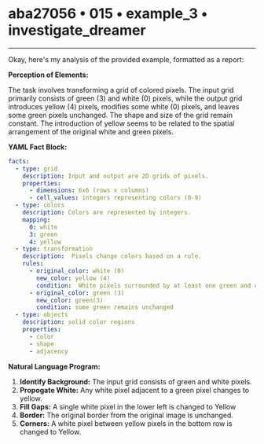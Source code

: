 # aba27056 • 015 • example_3 • investigate_dreamer

---
Okay, here's my analysis of the provided example, formatted as a report:

**Perception of Elements:**

The task involves transforming a grid of colored pixels. The input grid primarily consists of green (3) and white (0) pixels, while the output grid introduces yellow (4) pixels, modifies some white (0) pixels, and leaves some green pixels unchanged. The shape and size of the grid remain constant. The introduction of yellow seems to be related to the spatial arrangement of the original white and green pixels.

**YAML Fact Block:**



```yaml
facts:
  - type: grid
    description: Input and output are 2D grids of pixels.
    properties:
      - dimensions: 6x6 (rows x columns)
      - cell_values: integers representing colors (0-9)
  - type: colors
    description: Colors are represented by integers.
    mapping:
      0: white
      3: green
      4: yellow
  - type: transformation
    description:  Pixels change colors based on a rule.
    rules:
      - original_color: white (0)
        new_color: yellow (4)
        condition:  White pixels surrounded by at least one green and one white change to Yellow
      - original_color: green (3)
        new_color: green(3)
        condition: some green remains unchanged
  - type: objects
    description: solid color regions
    properties:
      - color
      - shape
      - adjacency

```



**Natural Language Program:**

1.  **Identify Background:** The input grid consists of green and white pixels.
2.  **Propogate White:** Any white pixel adjacent to a green pixel changes to yellow.
3. **Fill Gaps:** A single white pixel in the lower left is changed to Yellow
4. **Border:** The original border from the original image is unchanged.
5. **Corners:** A white pixel between yellow pixels in the bottom row is changed to Yellow.


